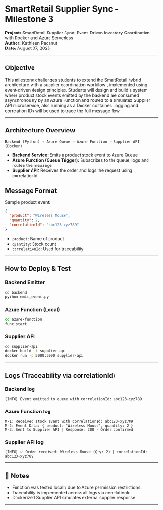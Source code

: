 # SmartRetail Supplier Sync - Milestone 3

**Project:** SmartRetail Supplier Sync: Event-Driven Inventory Coordination with Docker and Azure Serverless  
**Author:** Kathleen Pacanut  
**Date:** August 07, 2025  

---

## Objective

This milestone challenges students to extend the SmartRetail hybrid architecture with a supplier coordination workflow , implemented using event-driven design principles.
Students will design and build a system where product stock events emitted by the backend are consumed asynchronously by an Azure Function and routed to a simulated Supplier API microservice, 
also running as a Docker container. Logging and correlation IDs will be used to trace the full message flow.

---

## Architecture Overview

```
Backend (Python) → Azure Queue → Azure Function → Supplier API (Docker)
```

- **Backend Service:** Emits a product stock event to Azure Queue
- **Azure Function (Queue Trigger):** Subscribes to the queue, logs and routes the message
- **Supplier API:** Receives the order and logs the request using correlationId

## Message Format

Sample product event:
```json
{
  "product": "Wireless Mouse",
  "quantity": 2,
  "correlationId": "abc123-xyz789"
}
```

- `product`: Name of product
- `quantity`: Stock count
- `correlationId`: Used for traceability

---

## How to Deploy & Test

### Backend Emitter

```bash
cd backend
python emit_event.py
```

### Azure Function (Local)

```bash
cd azure-function
func start
```

### Supplier API

```bash
cd supplier-api
docker build -t supplier-api .
docker run -p 5000:5000 supplier-api
```

---

## Logs (Traceability via correlationId)

### Backend log

```
[INFO] Event emitted to queue with correlationId: abc123-xyz789
```

### Azure Function log

```
M-1: Received stock event with correlationId: abc123-xyz789
M-2: Event Data: { product: "Wireless Mouse", quantity: 2 }
M-3: Sent to Supplier API | Response: 200 - Order confirmed
```

### Supplier API log

```
[INFO] ✅ Order received: Wireless Mouse (Qty: 2) | correlationId: abc123-xyz789
```

---

## 🧪 Notes

- Function was tested locally due to Azure permission restrictions.
- Traceability is implemented across all logs via correlationId.
- Dockerized Supplier API simulates external supplier response.

---
